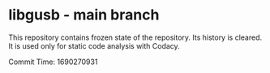 # libgusb - main branch

This repository contains frozen state of the repository.
Its history is cleared. It is used only for static code
analysis with Codacy.

Commit Time: 1690270931